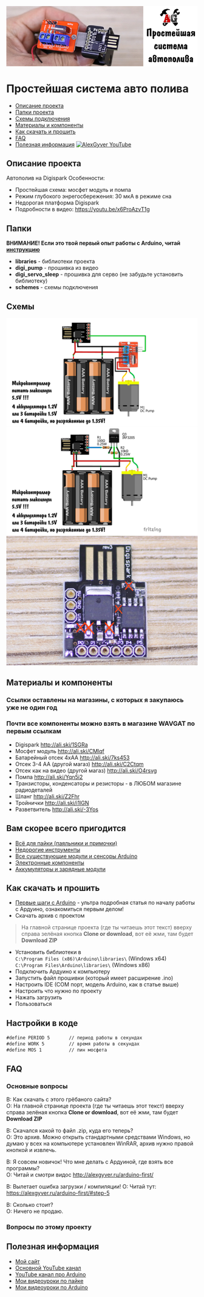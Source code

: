 ![PROJECT_PHOTO](https://github.com/AlexGyver/Auto_Pump_Sleep/blob/master/proj_img.jpg)
# Простейшая система авто полива
* [Описание проекта](#chapter-0)
* [Папки проекта](#chapter-1)
* [Схемы подключения](#chapter-2)
* [Материалы и компоненты](#chapter-3)
* [Как скачать и прошить](#chapter-4)
* [FAQ](#chapter-5)
* [Полезная информация](#chapter-6)
[![AlexGyver YouTube](http://alexgyver.ru/git_banner.jpg)](https://www.youtube.com/channel/UCgtAOyEQdAyjvm9ATCi_Aig?sub_confirmation=1)

<a id="chapter-0"></a>
## Описание проекта
Автополив на Digispark
Особенности:
- Простейшая схема: мосфет модуль и помпа
- Режим глубокого энрегосбережения: 30 мкА в режиме сна
- Недорогая платформа Digispark
- Подробности в видео: https://youtu.be/x6ProAzvT1g

<a id="chapter-1"></a>
## Папки
**ВНИМАНИЕ! Если это твой первый опыт работы с Arduino, читай [инструкцию](#chapter-4)**
- **libraries** - библиотеки проекта
- **digi_pump** - прошивка из видео
- **digi_servo_sleep** - прошивка для серво (не забудьте установить библиотеку)
- **schemes** - схемы подключения

<a id="chapter-2"></a>
## Схемы
![SCHEME](https://github.com/AlexGyver/Auto_Pump_Sleep/blob/master/schemes/scheme1.jpg)
![SCHEME](https://github.com/AlexGyver/Auto_Pump_Sleep/blob/master/schemes/scheme2.jpg)
![SCHEME](https://github.com/AlexGyver/Auto_Pump_Sleep/blob/master/schemes/modif.jpg)

<a id="chapter-3"></a>
## Материалы и компоненты
### Ссылки оставлены на магазины, с которых я закупаюсь уже не один год
### Почти все компоненты можно взять в магазине WAVGAT по первым ссылкам
* Digispark http://ali.ski/1SGRa
* Мосфет модуль http://ali.ski/CMlqf
* Батарейный отсек 4xAA http://ali.ski/7ks453
* Отсек 3-4 АА (другой магаз) http://ali.ski/C2Ctqm
* Отсек как на видео (другой магаз) http://ali.ski/O4rsvg
* Помпа http://ali.ski/Yqn5i2
* Транзисторы, конденсаторы и резисторы - в ЛЮБОМ магазине радиодеталей
* Шланг http://ali.ski/Z2Fhr
* Тройнички http://ali.ski/i1lGN
* Разветвитель http://ali.ski/-3Yos

## Вам скорее всего пригодится
* [Всё для пайки (паяльники и примочки)](http://alexgyver.ru/all-for-soldering/)
* [Недорогие инструменты](http://alexgyver.ru/my_instruments/)
* [Все существующие модули и сенсоры Arduino](http://alexgyver.ru/arduino_shop/)
* [Электронные компоненты](http://alexgyver.ru/electronics/)
* [Аккумуляторы и зарядные модули](http://alexgyver.ru/18650/)

<a id="chapter-4"></a>
## Как скачать и прошить
* [Первые шаги с Arduino](http://alexgyver.ru/arduino-first/) - ультра подробная статья по началу работы с Ардуино, ознакомиться первым делом!
* Скачать архив с проектом
> На главной странице проекта (где ты читаешь этот текст) вверху справа зелёная кнопка **Clone or download**, вот её жми, там будет **Download ZIP**
* Установить библиотеки в  
`C:\Program Files (x86)\Arduino\libraries\` (Windows x64)  
`C:\Program Files\Arduino\libraries\` (Windows x86)
* Подключить Ардуино к компьютеру
* Запустить файл прошивки (который имеет расширение .ino)
* Настроить IDE (COM порт, модель Arduino, как в статье выше)
* Настроить что нужно по проекту
* Нажать загрузить
* Пользоваться  

## Настройки в коде
    #define PERIOD 5       // период работы в секундах
    #define WORK 5         // время работы в секундах
    #define MOS 1          // пин мосфета
<a id="chapter-5"></a>
## FAQ
### Основные вопросы
В: Как скачать с этого грёбаного сайта?  
О: На главной странице проекта (где ты читаешь этот текст) вверху справа зелёная кнопка **Clone or download**, вот её жми, там будет **Download ZIP**

В: Скачался какой то файл .zip, куда его теперь?  
О: Это архив. Можно открыть стандартными средствами Windows, но думаю у всех на компьютере установлен WinRAR, архив нужно правой кнопкой и извлечь.

В: Я совсем новичок! Что мне делать с Ардуиной, где взять все программы?  
О: Читай и смотри видос http://alexgyver.ru/arduino-first/

В: Вылетает ошибка загрузки / компиляции!
О: Читай тут: https://alexgyver.ru/arduino-first/#step-5

В: Сколько стоит?  
О: Ничего не продаю.

### Вопросы по этому проекту

<a id="chapter-6"></a>
## Полезная информация
* [Мой сайт](http://alexgyver.ru/)
* [Основной YouTube канал](https://www.youtube.com/channel/UCgtAOyEQdAyjvm9ATCi_Aig?sub_confirmation=1)
* [YouTube канал про Arduino](https://www.youtube.com/channel/UC4axiS76D784-ofoTdo5zOA?sub_confirmation=1)
* [Мои видеоуроки по пайке](https://www.youtube.com/playlist?list=PLOT_HeyBraBuMIwfSYu7kCKXxQGsUKcqR)
* [Мои видеоуроки по Arduino](http://alexgyver.ru/arduino_lessons/)